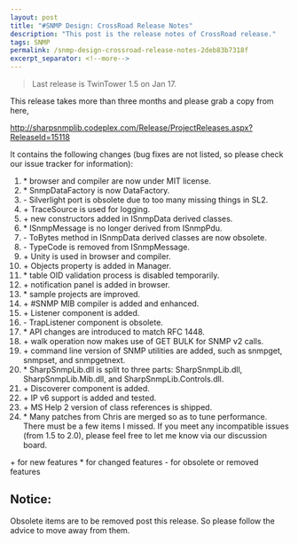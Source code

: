 ```yaml
---
layout: post
title: "#SNMP Design: CrossRoad Release Notes"
description: "This post is the release notes of CrossRoad release."
tags: SNMP
permalink: /snmp-design-crossroad-release-notes-2deb83b7318f
excerpt_separator: <!--more-->
---
```

> Last release is TwinTower 1.5 on Jan 17.

This release takes more than three months and please grab a copy from here,

http://sharpsnmplib.codeplex.com/Release/ProjectReleases.aspx?ReleaseId=15118
<!--more-->

It contains the following changes (bug fixes are not listed, so please check our issue tracker for information):

1. \* browser and compiler are now under MIT license.
1. \* SnmpDataFactory is now DataFactory.
1. \- Silverlight port is obsolete due to too many missing things in SL2.
1. \+ TraceSource is used for logging.
1. \+ new constructors added in ISnmpData derived classes.
1. \* ISnmpMessage is no longer derived from ISnmpPdu.
1. \- ToBytes method in ISnmpData derived classes are now obsolete.
1. \- TypeCode is removed from ISnmpMessage.
1. \+ Unity is used in browser and compiler.
1. \+ Objects property is added in Manager.
1. \* table OID validation process is disabled temporarily.
1. \+ notification panel is added in browser.
1. \* sample projects are improved.
1. \+ #SNMP MIB compiler is added and enhanced.
1. \+ Listener component is added.
1. \- TrapListener component is obsolete.
1. \* API changes are introduced to match RFC 1448.
1. \+ walk operation now makes use of GET BULK for SNMP v2 calls.
1. \+ command line version of SNMP utilities are added, such as snmpget, snmpset, and snmpgetnext.
1. \* SharpSnmpLib.dll is split to three parts: SharpSnmpLib.dll, SharpSnmpLib.Mib.dll, and SharpSnmpLib.Controls.dll.
1. \+ Discoverer component is added.
1. \+ IP v6 support is added and tested.
1. \+ MS Help 2 version of class references is shipped.
1. \* Many patches from Chris are merged so as to tune performance.
There must be a few items I missed. If you meet any incompatible issues (from 1.5 to 2.0), please feel free to let me know via our discussion board.

\+ for new features
\* for changed features
\- for obsolete or removed features

## Notice:

Obsolete items are to be removed post this release. So please follow the advice to move away from them.

